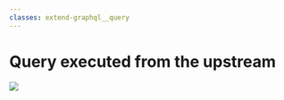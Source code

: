```yaml
---
classes: extend-graphql__query
---
```


# Query executed from the upstream

<img src="/extend-graphql/query-2.png" />
